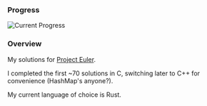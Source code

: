### Progress
![Current Progress](https://projecteuler.net/profile/tiehuis.png)

### Overview

My solutions for [Project Euler](https://projecteuler.net/).

I completed the first ~70 solutions in C, switching later to C++ for
convenience (HashMap's anyone?).

My current language of choice is Rust.

